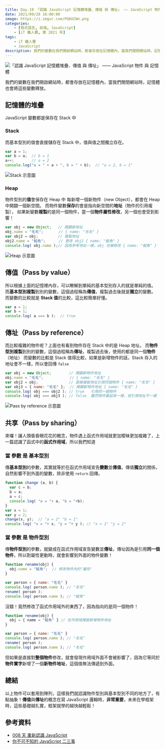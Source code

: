 ```yaml
---
title: Day.19 「認識 JavaScript 記憶體堆疊、傳值 與 傳址」 —— JavaScript 物件 與 記憶體
date: 2021/09/28 16:00:00
image: https://i.imgur.com/PQ6GCWn.png
categories:
    - [程式語言, 前端, JavaScript]
    - [iT 鐵人賽, 第 2021 年]
tags: 
    - iT 鐵人賽
    - JavaScript
description: 我們的變數在我們開啟網站時，都會存放在記憶體內，當我們關閉網站時，記憶體也會將這些變數釋放。
---
```


![「認識 JavaScript 記憶體堆疊、傳值 與 傳址」 —— JavaScript 物件 與 記憶體](https://i.imgur.com/PQ6GCWn.png)

我們的變數在我們開啟網站時，都會存放在記憶體內，當我們關閉網站時，記憶體也會將這些變數釋放。

## 記憶體的堆疊

JavaScript 變數都是保存在 Stack 中

### Stack

而基本型別的值會直接儲存在 Stack 中，值與值之間獨立存在。

```javascript
var a = 1;
var b = a;  // b = 1
a++;        // a = 2
console.log("a = " + a + ", b = " + b);  // "a = 2, b = 1"
```

![Stack 示意圖](https://i.imgur.com/2H1GS2f.png)

### Heap

物件型別的**值**會保存在 Heap 中
每新增一個新物件（new Object），都會在 Heap 中開闢一個新空間。
而物件變數**保存**的會是指向新空間的**地址**（物件的引用複製），
如果新變數**複製**的是同一個物件，當一個**物件屬性修改**，另一個也會受到影響！

```javascript
var obj = new Object;   // 開闢新地址
obj.name = "毛毛";       // { name: "毛毛" }
var obj2 = obj;         // 複製地址
obj2.name = "鮭魚";      // 更改 obj2 { name: "鮭魚" }
console.log( obj.name );// 因為參考地址一樣，obj 也被修改 { name: "鮭魚" }
```

![Heap 示意圖](https://i.imgur.com/7kEpVvp.png)

## 傳值（Pass by value）

所以根據上面的記憶裡內存，可以瞭解到單純的基本型別存入的就是單純的值。
而**基本型別複製**到別的變數，這個過程稱為**傳值**，複製過去後就是**獨立**的變數。
而變數的比較就是 **Stack 值**的比較，這比較簡單好懂。

```javascript
var a = 1;
var b = 1;
console.log( a === b );  // true
```

## 傳址（Pass by reference）

而比較複雜的物件呢？上面也有看到物件存在 Stack 中的是 Heap 地址。
而**物件型別複製**到別的變數，這個過程稱為**傳址**，複製過去後，使用的都是同一個**物件**（地址）
而變數的比較是 Stack 值得比較，如果是新增物件的話，Stack 存入的地址會不一樣，所以會回傳 `false`

```javascript
var obj = new Object;        // 開闢新物件地址
obj.name = "毛毛";            // { name: "毛毛" }
var obj2 = obj;              // 直接複製地址引用同個物件 { name: "毛毛" }
var obj3 = { name: "毛毛" };  // 開闢新物件地址 { name: "毛毛" }
console.log( obj === obj2 ); // true   引用同一個物件
console.log( obj === obj3 ); // false  雖然物件看起來一樣，但引用地址不一樣
```

![Pass by reference 示意圖](https://i.imgur.com/n5yyTMD.png)

## 共享（Pass by sharing）

來囉！讓人頭昏昏眼花花的概念，物件遇上函式作用域就更加曖昧更加複雜了，上一篇認識了函式中的**函式作用域**，所以我們知道

### 當 參數 是 基本型別

傳**基本型別**的參數，其實就等於在函式作用域宣告**變數**並**傳值**，傳值**獨立**的關係，自然影響不到外面的變數，除非使用 `return` 回傳。

```javascript
function change (a, b) {
  var c = b;
  b = a;
  a = c;
  console.log( "a = "+ a, "b = "+b);
}
var x = 1;
var y = 2;
change(x, y);  // "a = 2" "b = 1"
console.log( "x = "+ x, "y = "+ y ); // "x = 1" "y = 2"
```

### 當 參數 是 物件型別

傳**物件型別**的參數，就變成在函式作用域宣告變數並**傳址**，傳址因為是引用**同一個物件**，所以對屬性更動時，就會影響到外面的物件變數！

```javascript
function rename(obj) {
  obj.name = "鮭魚";  // 修改物件內的"屬性"
}

var person = { name: "毛毛" }
console.log( person.name ); // "毛毛"
rename( person );
console.log( person.name ); // "鮭魚"
```

沒錯！竟然修改了函式作用域外的東西了，因為指向的是同一個物件！

```javascript
function rename(obj) {
  obj = { name = "鮭魚" } // 在作用域裡面新增物件地址
}

var person = { name: "毛毛" }
console.log( person.name ); // "毛毛"
rename( person );
console.log( person.name ); // "毛毛"
```

但如果是直接對**整個物件**修改，就會發現作用域外面不會被影響了，因為它等同於**物件實字**新增了一個**新物件地址**，這個值無法傳遞到外面。

## 總結

以上物件可以套用到陣列，這樣我們就認識物件型別與基本型別不同的地方了，有點抽象！**傳值**與**傳址**的概念在寫 JavaScript 邏輯時，**非常重要**，未來在學框架時，這些基礎越扎實，框架就學的越快越輕鬆！

## 參考資料

- [008 天 重新認識 JavaScript](https://www.tenlong.com.tw/products/9789864344130)
- [你不可不知的 JavaScript 二三事](https://ithelp.ithome.com.tw/articles/10209104)
